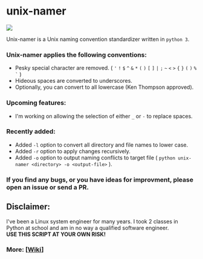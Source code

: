 # unix-namer
<p align="left">
<a href="./LICENSE.md"><img src="https://img.shields.io/github/license/zpiatt/unix-namer"></a>
</p>

Unix-namer is a Unix naming convention standardizer written in `python 3`.

### Unix-namer applies the following conventions:<br>
- Pesky special character are removed. ( `'` `!` `$` `^` `&` `*` `(` `)` `[` `]` `|` `;` `~` `<` `>` `{` `}` `(` `)` `%` `` ` `` )
- Hideous spaces are converted to underscores.
- Optionally, you can convert to all lowercase (Ken Thompson approved).

### Upcoming features:
  - I'm working on allowing the selection of either `_` or `-` to replace spaces.

### Recently added:
  - Added `-l` option to convert all directory and file names to lower case.
  - Added `-r` option to apply changes recursively.
  - Added `-o` option to output naming conflicts to target file ( `python unix-namer <directory> -o <output-file>` ).

### If you find any bugs, or you have ideas for improvment, please open an issue or send a PR.

## Disclaimer: 
I've been a Linux system engineer for many years. I took 2 classes in Python at school and am in no way a qualified software engineer.<br>
**USE THIS SCRIPT AT YOUR OWN RISK!**

### More: \[[Wiki](https://github.com/zpiatt/unix-namer/wiki)\]
